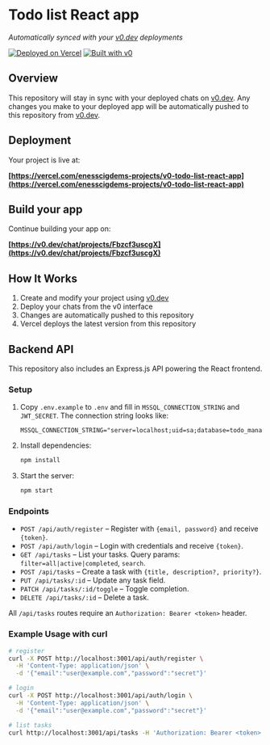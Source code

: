 # Todo list React app

*Automatically synced with your [v0.dev](https://v0.dev) deployments*

[![Deployed on Vercel](https://img.shields.io/badge/Deployed%20on-Vercel-black?style=for-the-badge&logo=vercel)](https://vercel.com/enesscigdems-projects/v0-todo-list-react-app)
[![Built with v0](https://img.shields.io/badge/Built%20with-v0.dev-black?style=for-the-badge)](https://v0.dev/chat/projects/Fbzcf3uscgX)

## Overview

This repository will stay in sync with your deployed chats on [v0.dev](https://v0.dev).
Any changes you make to your deployed app will be automatically pushed to this repository from [v0.dev](https://v0.dev).

## Deployment

Your project is live at:

**[https://vercel.com/enesscigdems-projects/v0-todo-list-react-app](https://vercel.com/enesscigdems-projects/v0-todo-list-react-app)**

## Build your app

Continue building your app on:

**[https://v0.dev/chat/projects/Fbzcf3uscgX](https://v0.dev/chat/projects/Fbzcf3uscgX)**

## How It Works

1. Create and modify your project using [v0.dev](https://v0.dev)
2. Deploy your chats from the v0 interface
3. Changes are automatically pushed to this repository
4. Vercel deploys the latest version from this repository
## Backend API

This repository also includes an Express.js API powering the React frontend.

### Setup

1. Copy `.env.example` to `.env` and fill in `MSSQL_CONNECTION_STRING` and `JWT_SECRET`.
   The connection string looks like:
   ```
   MSSQL_CONNECTION_STRING="server=localhost;uid=sa;database=todo_manager;TrustServerCertificate=true;"
   ```
2. Install dependencies:
   ```bash
   npm install
   ```
3. Start the server:
   ```bash
   npm start
   ```

### Endpoints

- `POST /api/auth/register` – Register with `{email, password}` and receive `{token}`.
- `POST /api/auth/login` – Login with credentials and receive `{token}`.
- `GET /api/tasks` – List your tasks. Query params: `filter=all|active|completed`, `search`.
- `POST /api/tasks` – Create a task with `{title, description?, priority?}`.
- `PUT /api/tasks/:id` – Update any task field.
- `PATCH /api/tasks/:id/toggle` – Toggle completion.
- `DELETE /api/tasks/:id` – Delete a task.

All `/api/tasks` routes require an `Authorization: Bearer <token>` header.

### Example Usage with curl

```bash
# register
curl -X POST http://localhost:3001/api/auth/register \
  -H 'Content-Type: application/json' \
  -d '{"email":"user@example.com","password":"secret"}'

# login
curl -X POST http://localhost:3001/api/auth/login \
  -H 'Content-Type: application/json' \
  -d '{"email":"user@example.com","password":"secret"}'

# list tasks
curl http://localhost:3001/api/tasks -H 'Authorization: Bearer <token>'
```
